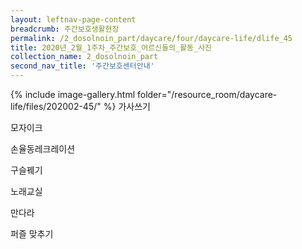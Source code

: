 ```yaml
--- 
layout: leftnav-page-content 
breadcrumb: 주간보호생활현장 
permalink: /2_dosolnoin_part/daycare/four/daycare-life/dlife_45
title: 2020년_2월_1주차_주간보호_어르신들의_활동_사진
collection_name: 2_dosolnoin_part
second_nav_title: '주간보호센터안내' 
---
```

{% include image-gallery.html folder="/resource_room/daycare-life/files/202002-45/" %}
가사쓰기

모자이크

손율동레크레이션

구슬꿰기

노래교실

만다라

퍼즐 맞추기